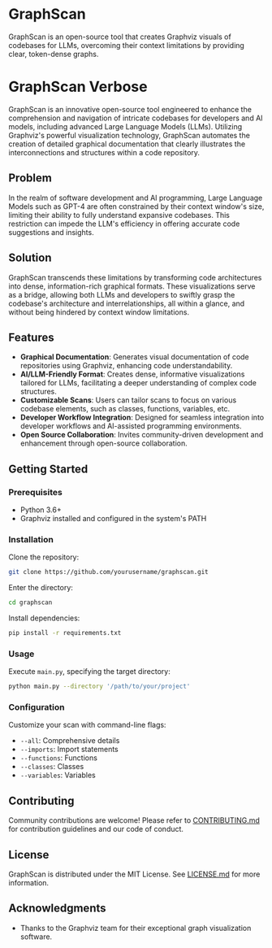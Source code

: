# GraphScan
GraphScan is an open-source tool that creates Graphviz visuals of codebases for LLMs, overcoming their context limitations by providing clear, token-dense graphs.

# GraphScan Verbose

GraphScan is an innovative open-source tool engineered to enhance the comprehension and navigation of intricate codebases for developers and AI models, including advanced Large Language Models (LLMs). Utilizing Graphviz's powerful visualization technology, GraphScan automates the creation of detailed graphical documentation that clearly illustrates the interconnections and structures within a code repository.

## Problem

In the realm of software development and AI programming, Large Language Models such as GPT-4 are often constrained by their context window's size, limiting their ability to fully understand expansive codebases. This restriction can impede the LLM's efficiency in offering accurate code suggestions and insights.

## Solution

GraphScan transcends these limitations by transforming code architectures into dense, information-rich graphical formats. These visualizations serve as a bridge, allowing both LLMs and developers to swiftly grasp the codebase's architecture and interrelationships, all within a glance, and without being hindered by context window limitations.

## Features

- **Graphical Documentation**: Generates visual documentation of code repositories using Graphviz, enhancing code understandability.
- **AI/LLM-Friendly Format**: Creates dense, informative visualizations tailored for LLMs, facilitating a deeper understanding of complex code structures.
- **Customizable Scans**: Users can tailor scans to focus on various codebase elements, such as classes, functions, variables, etc.
- **Developer Workflow Integration**: Designed for seamless integration into developer workflows and AI-assisted programming environments.
- **Open Source Collaboration**: Invites community-driven development and enhancement through open-source collaboration.

## Getting Started

### Prerequisites

- Python 3.6+
- Graphviz installed and configured in the system's PATH

### Installation

Clone the repository:

```bash
git clone https://github.com/yourusername/graphscan.git
```

Enter the directory:

```bash
cd graphscan
```

Install dependencies:

```bash
pip install -r requirements.txt
```

### Usage

Execute `main.py`, specifying the target directory:

```bash
python main.py --directory '/path/to/your/project'
```

### Configuration

Customize your scan with command-line flags:

- `--all`: Comprehensive details
- `--imports`: Import statements
- `--functions`: Functions
- `--classes`: Classes
- `--variables`: Variables

## Contributing

Community contributions are welcome! Please refer to [CONTRIBUTING.md](CONTRIBUTING.md) for contribution guidelines and our code of conduct.

## License

GraphScan is distributed under the MIT License. See [LICENSE.md](LICENSE.md) for more information.

## Acknowledgments

- Thanks to the Graphviz team for their exceptional graph visualization software.
